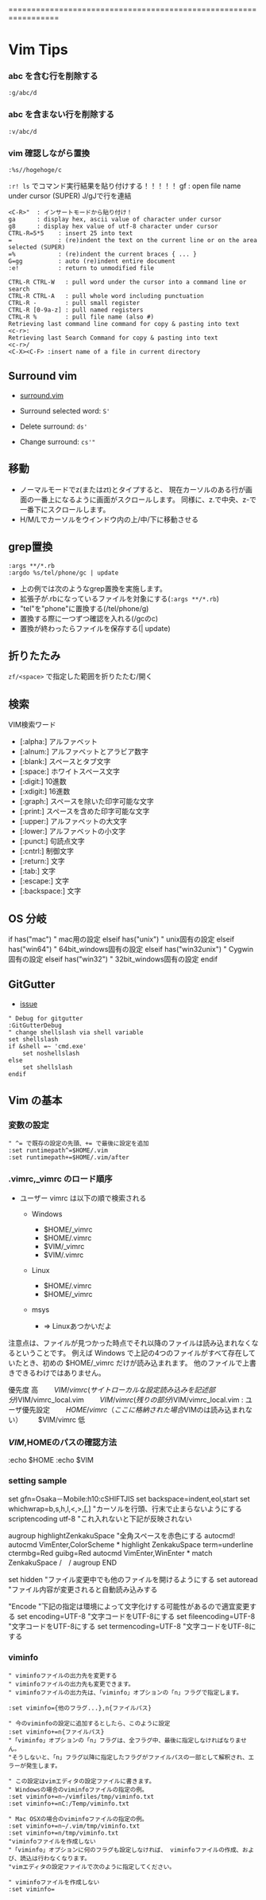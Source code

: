 =================================================================
# Vim Tips

### abc を含む行を削除する
```
:g/abc/d
```
### abc を含まない行を削除する
```
:v/abc/d
```

### vim 確認しながら置換
```
:%s//hogehoge/c
```

`:r! ls` でコマンド実行結果を貼り付けする！！！！！
gf      : open file name under cursor (SUPER)
J/gJで行を連結
```
<C-R>"  : インサートモードから貼り付け！
ga      : display hex, ascii value of character under cursor
g8      : display hex value of utf-8 character under cursor
CTRL-R=5*5    : insert 25 into text
=             : (re)indent the text on the current line or on the area selected (SUPER)
=%            : (re)indent the current braces { ... }
G=gg          : auto (re)indent entire document
:e!           : return to unmodified file

CTRL-R CTRL-W   : pull word under the cursor into a command line or search
CTRL-R CTRL-A   : pull whole word including punctuation
CTRL-R -        : pull small register
CTRL-R [0-9a-z] : pull named registers
CTRL-R %        : pull file name (also #)
Retrieving last command line command for copy & pasting into text
<c-r>:
Retrieving last Search Command for copy & pasting into text
<c-r>/
<C-X><C-F> :insert name of a file in current directory
```

## Surround vim

- [surround.vim](http://vimblog.hatenablog.com/entry/vim_plugin_surround_vim)

- Surround selected word: `S'`
- Delete surround: `ds'`
- Change surround: `cs'"`

## 移動
- ノーマルモードでz<enter>(またはzt)とタイプすると、
  現在カーソルのある行が画面の一番上になるように画面がスクロールします。
  同様に、z.で中央、z-で一番下にスクロールします。
- H/M/Lでカーソルをウインドウ内の上/中/下に移動させる


## grep置換

```
:args **/*.rb
:argdo %s/tel/phone/gc | update
```

- 上の例では次のようなgrep置換を実施します。
- 拡張子が.rbになっているファイルを対象にする(`:args **/*.rb`)
- "tel"を"phone"に置換する(/tel/phone/g)
- 置換する際に一つずつ確認を入れる(/gcのc)
- 置換が終わったらファイルを保存する(| update)

## 折りたたみ
`zf/<space>` で指定した範囲を折りたたむ/開く

## 検索
 VIM検索ワード
- [:alpha:]	アルファベット
- [:alnum:]	アルファベットとアラビア数字
- [:blank:]	スペースとタブ文字
- [:space:]	ホワイトスペース文字
- [:digit:]	10進数
- [:xdigit:]	16進数
- [:graph:]	スペースを除いた印字可能な文字
- [:print:]	スペースを含めた印字可能な文字
- [:upper:]	アルファベットの大文字
- [:lower:]	アルファベットの小文字
- [:punct:]	句読点文字
- [:cntrl:]	制御文字
- [:return:]	<CR> 文字
- [:tab:]	<Tab> 文字
- [:escape:]	<Esc> 文字
- [:backspace:]	<BS> 文字

## OS 分岐
if has("mac")
" mac用の設定
elseif has("unix")
" unix固有の設定
elseif has("win64")
" 64bit_windows固有の設定
elseif has("win32unix")
" Cygwin固有の設定
elseif has("win32")
" 32bit_windows固有の設定
endif


## GitGutter
- [issue](https://github.com/airblade/vim-gitgutter/issues/150)
```vim
" Debug for gitgutter
:GitGutterDebug
" change shellslash via shell variable
set shellslash
if &shell =~ 'cmd.exe'
    set noshellslash
else
    set shellslash
endif
```
## Vim の基本
### 変数の設定
```vim
" ^= で既存の設定の先頭、+= で最後に設定を追加
:set runtimepath^=$HOME/.vim
:set runtimepath+=$HOME/.vim/after
```

### .vimrc,_vimrc のロード順序
- ユーザー vimrc は以下の順で検索される
    - Windows
        - $HOME/_vimrc
        - $HOME/.vimrc
        - $VIM/_vimrc
        - $VIM/.vimrc
    - Linux
        - $HOME/.vimrc
        - $HOME/_vimrc

    - msys
        - => Linuxあつかいだよ

注意点は、ファイルが見つかった時点でそれ以降のファイルは読み込まれなくなるということです。
例えば Windows で上記の4つのファイルがすべて存在していたとき、初めの $HOME/_vimrc だけが読み込まれます。
他のファイルで上書きできるわけではありません。

優先度
高
　　$VIM/vimrc(サイトローカルな設定読み込みを記述部分)
　　$VIM/vimrc_local.vim
　　$VIM/vimrc(残りの部分)
　　$VIM/vimrc_local.vim : ユーザ優先設定
　　$HOME/vimrc（ここに格納された場合$VIMのは読み込まれない）
　　$VIM/vimrc
低


### $VIM,$HOMEのパスの確認方法
:echo $HOME
:echo $VIM

### setting sample
set gfn=Osaka－Mobile:h10:cSHIFTJIS
set backspace=indent,eol,start
set whichwrap=b,s,h,l,<,>,[,] "カーソルを行頭、行末で止まらないようにする
scriptencoding utf-8 "これ入れないと下記が反映されない

augroup highlightZenkakuSpace "全角スペースを赤色にする
  autocmd!
  autocmd VimEnter,ColorScheme * highlight ZenkakuSpace term=underline ctermbg=Red guibg=Red
  autocmd VimEnter,WinEnter * match ZenkakuSpace /　/
augroup END

set hidden    "ファイル変更中でも他のファイルを開けるようにする
set autoread    "ファイル内容が変更されると自動読み込みする

"Encode
"下記の指定は環境によって文字化けする可能性があるので適宜変更する
set encoding=UTF-8 "文字コードをUTF-8にする
set fileencoding=UTF-8 "文字コードをUTF-8にする
set termencoding=UTF-8 "文字コードをUTF-8にする


### viminfo
```vim
" viminfoファイルの出力先を変更する
" viminfoファイルの出力先も変更できます。 
" viminfoファイルの出力先は、「viminfo」オプションの「n」フラグで指定します。

:set viminfo={他のフラグ...},n{ファイルパス}

" 今のviminfoの設定に追加するとしたら、このように設定
:set viminfo+=n{ファイルパス}
"「viminfo」オプションの「n」フラグは、全フラグ中、最後に指定しなければなりません。 
"そうしないと、「n」フラグ以降に指定したフラグがファイルパスの一部として解釈され、エラーが発生します。

" この設定はvimエディタの設定ファイルに書きます。
" Windowsの場合のviminfoファイルの指定の例。
:set viminfo+=n~/vimfiles/tmp/viminfo.txt
:set viminfo+=nC:/Temp/viminfo.txt

" Mac OSXの場合のviminfoファイルの指定の例。
:set viminfo+=n~/.vim/tmp/viminfo.txt
:set viminfo+=n/tmp/viminfo.txt
"viminfoファイルを作成しない
"「viminfo」オプションに何のフラグも設定しなければ、 viminfoファイルの作成、および、読込は行わなくなります。 
"vimエディタの設定ファイルで次のように指定してください。

" viminfoファイルを作成しない
:set viminfo=
```


